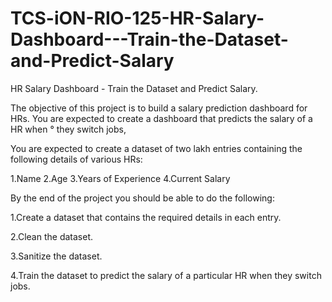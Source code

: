 # TCS-iON-RIO-125-HR-Salary-Dashboard---Train-the-Dataset-and-Predict-Salary


HR Salary Dashboard - Train the Dataset and Predict Salary.

The objective of this project is to build a salary prediction dashboard for HRs. You are expected to create a dashboard that predicts the salary of a HR when ° they switch jobs,

You are expected to create a dataset of two lakh entries containing the following details of various HRs:

1.Name
2.Age
3.Years of Experience
4.Current Salary

 By the end of the project you should be able to do the following:

1.Create a dataset that contains the required details in each entry.

2.Clean the dataset.

3.Sanitize the dataset.

4.Train the dataset to predict the salary of a particular HR when they switch jobs.
